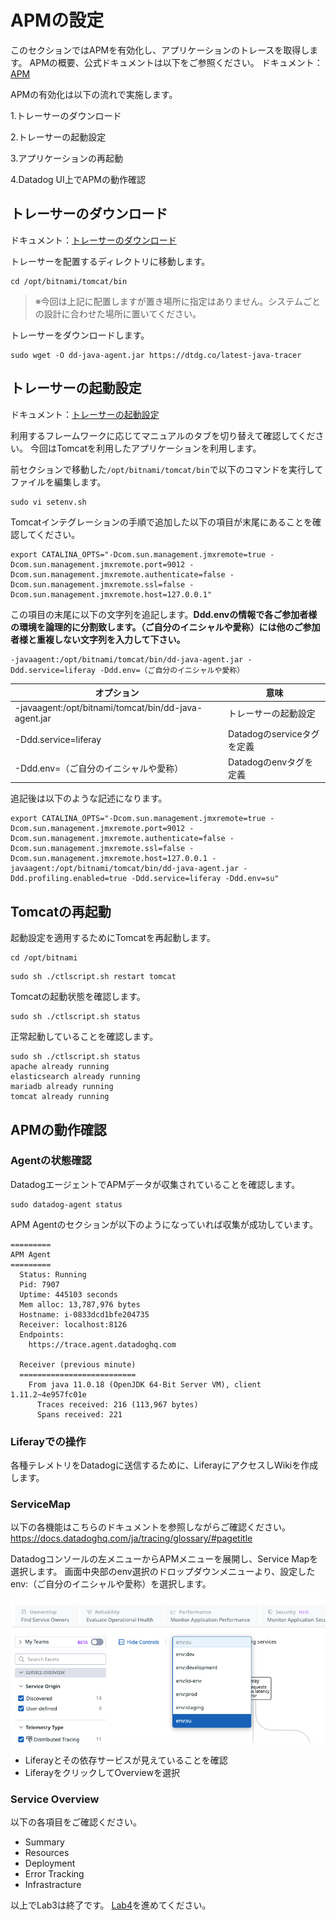 # APMの設定

このセクションではAPMを有効化し、アプリケーションのトレースを取得します。
APMの概要、公式ドキュメントは以下をご参照ください。
ドキュメント：[APM](https://docs.datadoghq.com/ja/tracing/#pagetitle)

APMの有効化は以下の流れで実施します。

1.トレーサーのダウンロード

2.トレーサーの起動設定

3.アプリケーションの再起動

4.Datadog UI上でAPMの動作確認

## トレーサーのダウンロード

ドキュメント：[トレーサーのダウンロード](https://docs.datadoghq.com/ja/tracing/trace_collection/dd_libraries/java/?tab=%E3%81%9D%E3%81%AE%E4%BB%96%E3%81%AE%E7%92%B0%E5%A2%83#%E3%82%A2%E3%83%97%E3%83%AA%E3%82%B1%E3%83%BC%E3%82%B7%E3%83%A7%E3%83%B3%E3%81%AE%E3%82%A4%E3%83%B3%E3%82%B9%E3%83%84%E3%83%AB%E3%83%A1%E3%83%B3%E3%83%86%E3%83%BC%E3%82%B7%E3%83%A7%E3%83%B3)

トレーサーを配置するディレクトリに移動します。
```
cd /opt/bitnami/tomcat/bin
```
> ※今回は上記に配置しますが置き場所に指定はありません。システムごとの設計に合わせた場所に置いてください。

トレーサーをダウンロードします。
```
sudo wget -O dd-java-agent.jar https://dtdg.co/latest-java-tracer
```

## トレーサーの起動設定
ドキュメント：[トレーサーの起動設定](https://docs.datadoghq.com/ja/tracing/trace_collection/dd_libraries/java/?tab=%E3%81%9D%E3%81%AE%E4%BB%96%E3%81%AE%E7%92%B0%E5%A2%83#java-%E3%83%88%E3%83%AC%E3%83%BC%E3%82%B5%E3%83%BC%E3%82%92-jvm-%E3%81%AB%E8%BF%BD%E5%8A%A0%E3%81%99%E3%82%8B)

利用するフレームワークに応じてマニュアルのタブを切り替えて確認してください。
今回はTomcatを利用したアプリケーションを利用します。

前セクションで移動した`/opt/bitnami/tomcat/bin`で以下のコマンドを実行してファイルを編集します。
```
sudo vi setenv.sh
```
Tomcatインテグレーションの手順で追加した以下の項目が末尾にあることを確認してください。
```
export CATALINA_OPTS="-Dcom.sun.management.jmxremote=true -Dcom.sun.management.jmxremote.port=9012 -Dcom.sun.management.jmxremote.authenticate=false -Dcom.sun.management.jmxremote.ssl=false -Dcom.sun.management.jmxremote.host=127.0.0.1"
```
この項目の末尾に以下の文字列を追記します。**Ddd.envの情報で各ご参加者様の環境を論理的に分割致します。（ご自分のイニシャルや愛称）には他のご参加者様と重複しない文字列を入力して下さい。**
```
-javaagent:/opt/bitnami/tomcat/bin/dd-java-agent.jar -Ddd.service=liferay -Ddd.env=（ご自分のイニシャルや愛称）
```

| オプション | 意味 |
| ----|----|
| -javaagent:/opt/bitnami/tomcat/bin/dd-java-agent.jar| トレーサーの起動設定 |
| -Ddd.service=liferay | Datadogのserviceタグを定義 |
| -Ddd.env=（ご自分のイニシャルや愛称） | Datadogのenvタグを定義 |

追記後は以下のような記述になります。
```
export CATALINA_OPTS="-Dcom.sun.management.jmxremote=true -Dcom.sun.management.jmxremote.port=9012 -Dcom.sun.management.jmxremote.authenticate=false -Dcom.sun.management.jmxremote.ssl=false -Dcom.sun.management.jmxremote.host=127.0.0.1 -javaagent:/opt/bitnami/tomcat/bin/dd-java-agent.jar -Ddd.profiling.enabled=true -Ddd.service=liferay -Ddd.env=su"
```

## Tomcatの再起動
起動設定を適用するためにTomcatを再起動します。
```
cd /opt/bitnami
```
```
sudo sh ./ctlscript.sh restart tomcat
```
Tomcatの起動状態を確認します。
```
sudo sh ./ctlscript.sh status
```
正常起動していることを確認します。
```
sudo sh ./ctlscript.sh status
apache already running
elasticsearch already running
mariadb already running
tomcat already running
```
## APMの動作確認

### Agentの状態確認
DatadogエージェントでAPMデータが収集されていることを確認します。
```
sudo datadog-agent status
```
APM Agentのセクションが以下のようになっていれば収集が成功しています。
```
=========
APM Agent
=========
  Status: Running
  Pid: 7907
  Uptime: 445103 seconds
  Mem alloc: 13,787,976 bytes
  Hostname: i-0833dcd1bfe204735
  Receiver: localhost:8126
  Endpoints:
    https://trace.agent.datadoghq.com

  Receiver (previous minute)
  ==========================
    From java 11.0.18 (OpenJDK 64-Bit Server VM), client 1.11.2~4e957fc01e
      Traces received: 216 (113,967 bytes)
      Spans received: 221
```
### Liferayでの操作
各種テレメトリをDatadogに送信するために、LiferayにアクセスしWikiを作成します。

### ServiceMap
以下の各機能はこちらのドキュメントを参照しながらご確認ください。
https://docs.datadoghq.com/ja/tracing/glossary/#pagetitle

Datadogコンソールの左メニューからAPMメニューを展開し、Service Mapを選択します。
画面中央部のenv選択のドロップダウンメニューより、設定したenv:（ご自分のイニシャルや愛称）を選択します。

![env](https://github.com/DataDog/Datadog-Labs-jp/blob/main/datadog-101/images/env.png)

- Liferayとその依存サービスが見えていることを確認
- LiferayをクリックしてOverviewを選択

### Service Overview
以下の各項目をご確認ください。
- Summary
- Resources
- Deployment
- Error Tracking
- Infrastracture

以上でLab3は終了です。
[Lab4](../Lab4)を進めてください。
